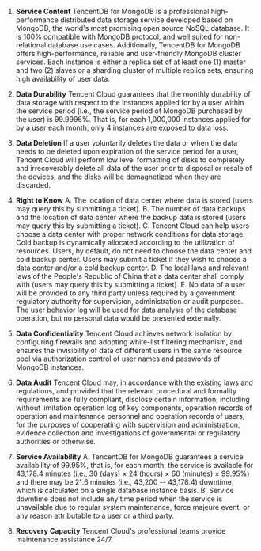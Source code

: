 1.  **Service Content**
TencentDB for MongoDB is a professional high-performance distributed data storage service developed based on MongoDB, the world's most promising open source NoSQL database. It is 100% compatible with MongoDB protocol, and well suited for non-relational database use cases.
Additionally, TencentDB for MongoDB offers high-performance, reliable and user-friendly MongoDB cluster services. Each instance is either a replica set of at least one (1) master and two (2) slaves or a sharding cluster of multiple replica sets, ensuring high availability of user data.

2.  **Data Durability**
Tencent Cloud guarantees that the monthly durability of data storage with respect to the instances applied for by a user within the service period (i.e., the service period of MongoDB purchased by the user) is 99.9996%. That is, for each 1,000,000 instances applied for by a user each month, only 4 instances are exposed to data loss.

3.  **Data Deletion**
If a user voluntarily deletes the data or when the data needs to be deleted upon expiration of the service period for a user, Tencent Cloud will perform low level formatting of disks to completely and irrecoverably delete all data of the user prior to disposal or resale of the devices, and the disks will be demagnetized when they are discarded.

4.  **Right to Know**
A.  The location of data center where data is stored (users may query this by submitting a ticket).
B.  The number of data backups and the location of data center where the backup data is stored (users may query this by submitting a ticket).
C.  Tencent Cloud can help users choose a data center with proper network conditions for data storage. Cold backup is dynamically allocated according to the utilization of resources. Users, by default, do not need to choose the data center and cold backup center. Users may submit a ticket if they wish to choose a data center and/or a cold backup center.
D.  The local laws and relevant laws of the People's Republic of China that a data center shall comply with (users may query this by submitting a ticket).
E.  No data of a user will be provided to any third party unless required by a government regulatory authority for supervision, administration or audit purposes. The user behavior log will be used for data analysis of the database operation, but no personal data would be presented externally.

5.  **Data Confidentiality**
Tencent Cloud achieves network isolation by configuring firewalls and adopting white-list filtering mechanism, and ensures the invisibility of data of different users in the same resource pool via authorization control of user names and passwords of MongoDB instances.

6.  **Data Audit**
Tencent Cloud may, in accordance with the existing laws and regulations, and provided that the relevant procedural and formality requirements are fully compliant, disclose certain information, including without limitation operation log of key components, operation records of operation and maintenance personnel and operation records of users, for the purposes of cooperating with supervision and administration, evidence collection and investigations of governmental or regulatory authorities or otherwise.

7.  **Service Availability**
A.  TencentDB for MongoDB guarantees a service availability of 99.95%, that is, for each month, the service is available for 43,178.4 minutes (i.e., 30 (days) × 24 (hours) × 60 (minutes) × 99.95%) and there may be 21.6 minutes (i.e., 43,200 -- 43,178.4) downtime, which is calculated on a single database instance basis.
B.  Service downtime does not include any time period when the service is unavailable due to regular system maintenance, force majeure event, or any reason attributable to a user or a third party.

8.  **Recovery Capacity**
Tencent Cloud's professional teams provide maintenance assistance 24/7.
